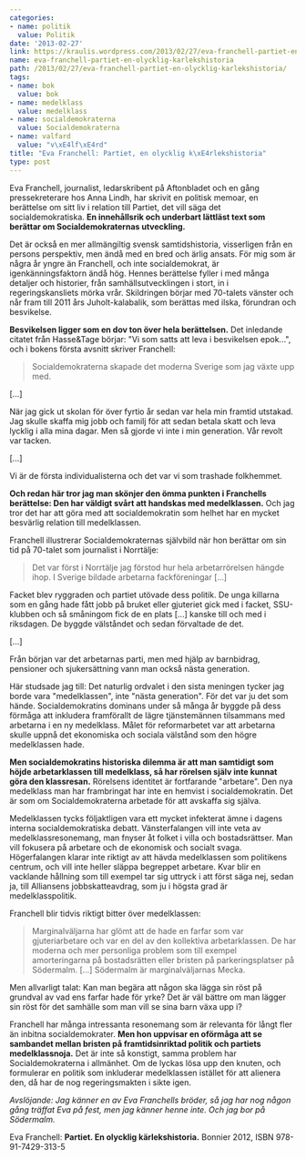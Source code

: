 ```yaml
---
categories:
- name: politik
  value: Politik
date: '2013-02-27'
link: https://kraulis.wordpress.com/2013/02/27/eva-franchell-partiet-en-olycklig-karlekshistoria/
name: eva-franchell-partiet-en-olycklig-karlekshistoria
path: /2013/02/27/eva-franchell-partiet-en-olycklig-karlekshistoria/
tags:
- name: bok
  value: bok
- name: medelklass
  value: medelklass
- name: socialdemokraterna
  value: Socialdemokraterna
- name: valfard
  value: "v\xE4lf\xE4rd"
title: "Eva Franchell: Partiet, en olycklig k\xE4rlekshistoria"
type: post
---
```

Eva Franchell, journalist, ledarskribent på Aftonbladet och en gång pressekreterare hos Anna Lindh, har skrivit en politisk memoar, en berättelse om sitt liv i relation till Partiet, det vill säga det socialdemokratiska. **En innehållsrik och underbart lättläst text som berättar om Socialdemokraternas utveckling.**

Det är också en mer allmängiltig svensk samtidshistoria, visserligen från en persons perspektiv, men ändå med en bred och ärlig ansats. För mig som är några år yngre än Franchell, och inte socialdemokrat, är igenkänningsfaktorn ändå hög. Hennes berättelse fyller i med många detaljer och historier, från samhällsutvecklingen i stort, in i regeringskansliets mörka vrår. Skildringen börjar med 70-talets vänster och når fram till 2011 års Juholt-kalabalik, som berättas med ilska, förundran och besvikelse.

**Besvikelsen ligger som en dov ton över hela berättelsen.** Det inledande citatet från Hasse&amp;Tage börjar: "Vi som satts att leva i besvikelsen epok...", och i bokens första avsnitt skriver Franchell:



> Socialdemokraterna skapade det moderna Sverige som jag växte upp med.

[...]

När jag gick ut skolan för över fyrtio år sedan var hela min framtid utstakad. Jag skulle skaffa mig jobb och familj för att sedan betala skatt och leva lycklig i alla mina dagar. Men så gjorde vi inte i min generation. Vår revolt var tacken.

[...]

Vi är de första individualisterna och det var vi som trashade folkhemmet.



**Och redan här tror jag man skönjer den ömma punkten i Franchells berättelse: Den har väldigt svårt att handskas med medelklassen.** Och jag tror det har att göra med att socialdemokratin som helhet har en mycket besvärlig relation till medelklassen.

Franchell illustrerar Socialdemokraternas självbild när hon berättar om sin tid på 70-talet som journalist i Norrtälje:

> Det var först i Norrtälje jag förstod hur hela arbetarrörelsen hängde ihop. I Sverige bildade arbetarna fackföreningar [...]

Facket blev ryggraden och partiet utövade dess politik. De unga killarna som en gång hade fått jobb på bruket eller gjuteriet gick med i facket, SSU-klubben och så småningom fick de en plats [...] kanske till och med i riksdagen. De byggde välståndet och sedan förvaltade de det.

[...]

Från början var det arbetarnas parti, men med hjälp av barnbidrag, pensioner och sjukersättning vann man också nästa generation.



Här studsade jag till: Det naturlig ordvalet i den sista meningen tycker jag borde vara "medelklassen", inte "nästa generation". För det var ju det som hände. Socialdemokratins dominans under så många år byggde på dess förmåga att inkludera framförallt de lägre tjänstemännen tilsammans med arbetarna i en ny medelklass. Målet för reformarbetet var att arbetarna skulle uppnå det ekonomiska och sociala välstånd som den högre medelklassen hade.

**Men socialdemokratins historiska dilemma är att man samtidigt som höjde arbetarklassen till medelklass, så har rörelsen själv inte kunnat göra den klassresan.** Rörelsens identitet är fortfarande "arbetare". Den nya medelklass man har frambringat har inte en hemvist i socialdemokratin. Det är som om Socialdemokraterna arbetade för att avskaffa sig själva.

Medelklassen tycks följaktligen vara ett mycket infekterat ämne i dagens interna socialdemokratiska debatt. Vänsterfalangen vill inte veta av medelklassresonemang, man fnyser åt folket i villa och bostadsrättser. Man vill fokusera på arbetare och de ekonomisk och socialt svaga. Högerfalangen klarar inte riktigt av att hävda medelklassen som politikens centrum, och vill inte heller släppa begreppet arbetare. Kvar blir en vacklande hållning som till exempel tar sig uttryck i att först säga nej, sedan ja, till Alliansens jobbskatteavdrag, som ju i högsta grad är medelklasspolitik.

Franchell blir tidvis riktigt bitter över medelklassen:

> Marginalväljarna har glömt att de hade en farfar som var gjuteriarbetare och var en del av den kollektiva arbetarklassen. De har moderna och mer personliga problem som till exempel amorteringarna på bostadsrätten eller bristen på parkeringsplatser på Södermalm. [...] Södermalm är marginalväljarnas Mecka.

Men allvarligt talat: Kan man begära att någon ska lägga sin röst på grundval av vad ens farfar hade för yrke? Det är väl bättre om man lägger sin röst för det samhälle som man vill se sina barn växa upp i?

Franchell har många intressanta resonemang som är relevanta för långt fler än inbitna socialdemokrater. **Men hon uppvisar en oförmåga att se sambandet mellan bristen på framtidsinriktad politik och partiets medelklassnoja.** Det är inte så konstigt, samma problem har Socialdemokraterna i allmänhet. Om de lyckas lösa upp den knuten, och formulerar en politik som inkluderar medelklassen istället för att alienera den, då har de nog regeringsmakten i sikte igen.

*Avslöjande: Jag känner en av Eva Franchells bröder, så jag har nog någon gång träffat Eva på fest, men jag känner henne inte. Och jag bor på Södermalm.*

Eva Franchell: **Partiet. En olycklig kärlekshistoria.** Bonnier 2012, ISBN 978-91-7429-313-5


